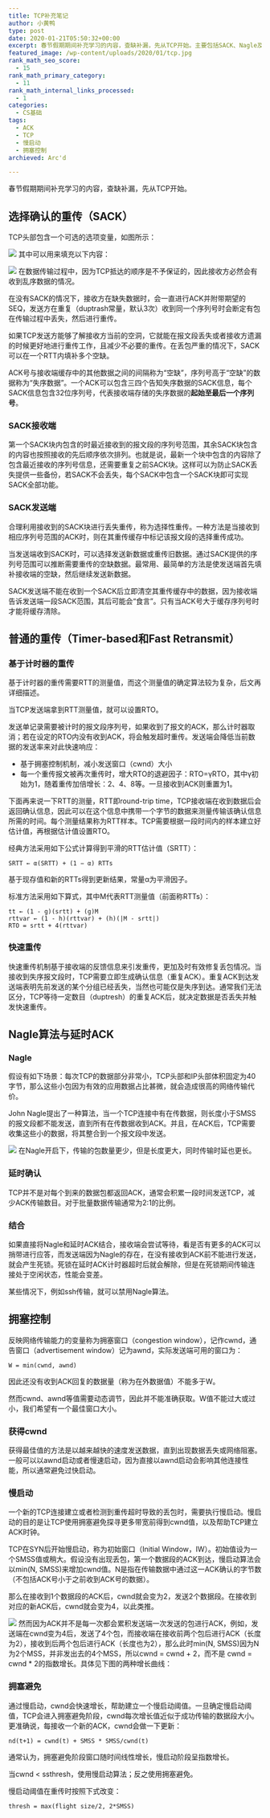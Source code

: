 ```yaml
---
title: TCP补充笔记
author: 小黄鸭
type: post
date: 2020-01-21T05:50:32+00:00
excerpt: 春节假期期间补充学习的内容，查缺补漏，先从TCP开始。主要包括SACK、Nagle及拥塞控制的小细节。
featured_image: /wp-content/uploads/2020/01/tcp.jpg
rank_math_seo_score:
  - 15
rank_math_primary_category:
  - 11
rank_math_internal_links_processed:
  - 1
categories:
  - CS基础
tags:
  - ACK
  - TCP
  - 慢启动
  - 拥塞控制
archieved: Arc'd

---
```

春节假期期间补充学习的内容，查缺补漏，先从TCP开始。

## 选择确认的重传（SACK）

TCP头部包含一个可选的选项变量，如图所示：

![](../2020/01/tcp_option.jpg)
其中可以用来填充以下内容：

![](../2020/01/tcp_option_list.jpg)
在数据传输过程中，因为TCP抵达的顺序是不予保证的，因此接收方必然会有收到乱序数据的情况。

在没有SACK的情况下，接收方在缺失数据时，会一直进行ACK并附带期望的SEQ，发送方在重复（duptrash常量，默认3次）收到同一个序列号时会断定有包在传输过程中丢失，然后进行重传。

如果TCP发送方能够了解接收方当前的空洞，它就能在报文段丢失或者接收方遗漏的时候更好地进行重传工作，且减少不必要的重传。在丢包严重的情况下，SACK可以在一个RTT内填补多个空缺。

ACK号与接收端缓存中的其他数据之间的间隔称为“空缺”，序列号高于“空缺”的数据称为“失序数据”。一个ACK可以包含三四个告知失序数据的SACK信息，每个SACK信息包含32位序列号，代表接收端存储的失序数据的**起始至最后一个序列号**。

### SACK接收端

第一个SACK块内包含的时最近接收到的报文段的序列号范围，其余SACK块包含的内容也按照接收的先后顺序依次排列。也就是说，最新一个块中包含的内容除了包含最近接收的序列号信息，还需要重复之前SACK块。这样可以为防止SACK丢失提供一些备份，若SACK不会丢失，每个SACK中包含一个SACK块即可实现SACK全部功能。

### SACK发送端

合理利用接收到的SACK块进行丢失重传，称为选择性重传。一种方法是当接收到相应序列号范围的ACK时，则在其重传缓存中标记该报文段的选择重传成功。

当发送端收到SACK时，可以选择发送新数据或重传旧数据。通过SACK提供的序列号范围可以推断需要重传的空缺数据。最常用、最简单的方法是使发送端首先填补接收端的空缺，然后继续发送新数据。

SACK发送端不能在收到一个SACK后立即清空其重传缓存中的数据，因为接收端告诉发送端一段SACK范围，其后可能会“食言”。只有当ACK号大于缓存序列号时才能将缓存清除。

## 普通的重传（Timer-based和Fast Retransmit）

### 基于计时器的重传

基于计时器的重传需要RTT的测量值，而这个测量值的确定算法较为复杂，后文再详细描述。

当TCP发送端拿到RTT测量值，就可以设置RTO。

发送单记录需要被计时的报文段序列号，如果收到了报文的ACK，那么计时器取消；若在设定的RTO内没有收到ACK，将会触发超时重传。发送端会降低当前数据的发送率来对此快速响应：

  * 基于拥塞控制机制，减小发送窗口（cwnd）大小
  * 每一个重传报文被再次重传时，增大RTO的退避因子：RTO=γRTO，其中γ初始为1，随着重传加倍增长：2、4、8等。一旦接收到ACK则重置为1。

下面再来说一下RTT的测量，RTT即round-trip time，TCP接收端在收到数据后会返回确认信息，因此可以在这个信息中携带一个字节的数据来测量传输该确认信息所需的时间。每个测量结果称为RTT样本。TCP需要根据一段时间内的样本建立好估计值，再根据估计值设置RTO。

经典方法采用如下公式计算得到平滑的RTT估计值（SRTT）：

```
SRTT ← α(SRTT) + (1 − α) RTTs

```
基于现存值和新的RTTs得到更新结果，常量α为平滑因子。

标准方法采用如下算式，其中M代表RTT测量值（前面称RTTs）：

```
tt ← (1 - g)(srtt) + (g)M
rttvar ← (1 - h)(rttvar) + (h)(|M - srtt|)
RTO = srtt + 4(rttvar)

```
### 快速重传

快速重传机制基于接收端的反馈信息来引发重传，更加及时有效修复丢包情况。当接收到失序报文段时，TCP需要立即生成确认信息（重复ACK）。重复ACK到达发送端表明先前发送的某个分组已经丢失，当然也可能仅是失序到达。通常我们无法区分，TCP等待一定数目（duptresh）的重复ACK后，就决定数据是否丢失并触发快速重传。

## Nagle算法与延时ACK

### Nagle

假设有如下场景：每次TCP的数据部分非常小，TCP头部和IP头部体积固定为40字节，那么这些小包因为有效的应用数据占比甚微，就会造成很高的网络传输代价。

John Nagle提出了一种算法，当一个TCP连接中有在传数据，则长度小于SMSS的报文段都不能发送，直到所有在传数据收到ACK。并且，在ACK后，TCP需要收集这些小的数据，将其整合到一个报文段中发送。

![](../2020/01/tcp_nagle.jpg)
在Nagle开启下，传输的包数量更少，但是长度更大，同时传输时延也更长。

### 延时确认

TCP并不是对每个到来的数据包都返回ACK，通常会积累一段时间发送TCP，减少ACK传输数目。对于批量数据传输通常为2:1的比例。

### 结合

如果直接将Nagle和延时ACK结合，接收端会尝试等待，看是否有更多的ACK可以捎带进行应答，而发送端因为Nagle的存在，在没有接收到ACK前不能进行发送，就会产生死锁。死锁在延时ACK计时器超时后就会解除，但是在死锁期间传输连接处于空闲状态，性能会变差。

某些情况下，例如ssh传输，就可以禁用Nagle算法。

## 拥塞控制

反映网络传输能力的变量称为拥塞窗口（congestion window），记作cwnd，通告窗口（advertisement window）记为awnd，实际发送端可用的窗口为：

```
W = min(cwnd, awnd)

```
因此还没有收到ACK回复的数据量（称为在外数据值）不能多于W。

然而cwnd、awnd等值需要动态调节，因此并不能准确获取。W值不能过大或过小，我们希望有一个最佳窗口大小。

### 获得cwnd

获得最佳值的方法是以越来越快的速度发送数据，直到出现数据丢失或网络阻塞。一般可以以awnd启动或者慢速启动，因为直接以awnd启动会影响其他连接性能，所以通常避免过快启动。

### 慢启动

一个新的TCP连接建立或者检测到重传超时导致的丢包时，需要执行慢启动。慢启动的目的是让TCP使用拥塞避免探寻更多带宽前得到cwnd值，以及帮助TCP建立ACK时钟。

TCP在SYN后开始慢启动，称为初始窗口（Initial Window，IW）。初始值设为一个SMSS值或稍大。假设没有出现丢包，第一个数据段的ACK到达，慢启动算法会以min(N, SMSS)来增加cwnd值。N是指在传输数据中通过这一ACK确认的字节数（不包括ACK号小于之前收到ACK号的数据）。

那么在接收到1个数据段的ACK后，cwnd就会变为2，发送2个数据段。在接收到对应的新ACK后，cwnd就会变为4，以此类推。

![](../2020/01/tcp_slow_start.jpg)
然而因为ACK并不是每一次都会累积发送端一次发送的包进行ACK，例如，发送端在cwnd变为4后，发送了4个包，而接收端在接收前两个包后进行ACK（长度为2），接收到后两个包后进行ACK（长度也为2），那么此时min(N, SMSS)因为N为2个MSS，并非发出去的4个MSS，所以cwnd = cwnd + 2，而不是 cwnd = cwnd * 2的指数增长。具体见下图的两种增长曲线：  


### 拥塞避免

通过慢启动，cwnd会快速增长，帮助建立一个慢启动阈值。一旦确定慢启动阈值，TCP会进入拥塞避免阶段，cwnd每次增长值近似于成功传输的数据段大小。更准确说，每接收一个新的ACK，cwnd会做一下更新：

```
nd(t+1) = cwnd(t) + SMSS * SMSS/cwnd(t)

```
通常认为，拥塞避免阶段窗口随时间线性增长，慢启动阶段呈指数增长。

当cwnd < ssthresh，使用慢启动算法；反之使用拥塞避免。

慢启动阈值在重传时按照下式改变：

```
thresh = max(flight size/2, 2*SMSS)
```